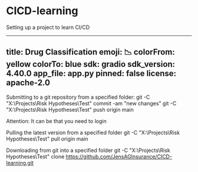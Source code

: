 # CICD-learning
Setting up a project to learn CI/CD

---
title: Drug Classification
emoji: 📉
colorFrom: yellow
colorTo: blue
sdk: gradio
sdk_version: 4.40.0
app_file: app.py
pinned: false
license: apache-2.0
---

Submitting to a git repository from a specified folder:
git -C "X:\Projects\Risk Hypotheses\Test" commit -am "new changes"
git -C "X:\Projects\Risk Hypotheses\Test" push origin main

Attention: It can be that you need to login

Pulling the latest version from a specified folder
git -C "X:\Projects\Risk Hypotheses\Test" pull origin main

Downloading from git into a specified folder
git -C "X:\Projects\Risk Hypotheses\Test" clone https://github.com/JensAGInsurance/CICD-learning.git